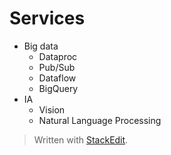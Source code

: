 

# Services
 - Big data
	 - Dataproc
	 - Pub/Sub
	 - Dataflow
	 - BigQuery
 - IA
	 - Vision
	 - Natural Language Processing
> Written with [StackEdit](https://stackedit.io/).
<!--stackedit_data:
eyJoaXN0b3J5IjpbLTIxMTEyMDg3OTddfQ==
-->